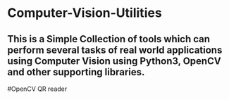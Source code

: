 # Computer-Vision-Utilities

## This is a Simple Collection of tools which can perform several tasks of real world applications using Computer Vision using Python3, OpenCV and other supporting libraries.

#OpenCV QR reader 
